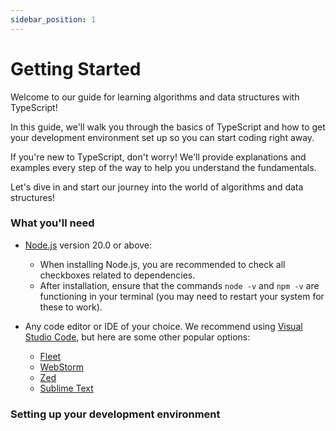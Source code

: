 ```yaml
---
sidebar_position: 1
---
```


# Getting Started

Welcome to our guide for learning algorithms and data structures with TypeScript!

In this guide, we'll walk you through the basics of TypeScript and how to get your development environment set up so you can start coding right away.

If you're new to TypeScript, don't worry! We'll provide explanations and examples every step of the way to help you understand the fundamentals.

Let's dive in and start our journey into the world of algorithms and data structures!

### What you'll need

- [Node.js](https://nodejs.org/en/download/) version 20.0 or above:
  - When installing Node.js, you are recommended to check all checkboxes related to dependencies.
  - After installation, ensure that the commands `node -v` and `npm -v` are functioning in your terminal (you may need to restart your system for these to work).

- Any code editor or IDE of your choice. We recommend using [Visual Studio Code](https://code.visualstudio.com/), but here are some other popular options:
  - [Fleet](https://www.jetbrains.com/fleet/)
  - [WebStorm](https://www.jetbrains.com/webstorm/)
  - [Zed](https://zed.dev/)
  - [Sublime Text](https://www.sublimetext.com/)

### Setting up your development environment

